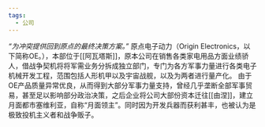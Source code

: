 ```yaml
---
tags:
  - 公司
---
```

*“为冲突提供回到原点的最终决策方案。”*
原点电子动力（Origin Electronics，以下简称OE。），本部位于[[阿瓦塔斯]]，原本公司在销售各类家电用品方面业绩骄人，借战争契机将将军需业务分拆成独立部门，专门为各方军事力量进行各类电子机械开发工程，范围包括人形机甲以及宇宙战舰，以及为两者进行量产化。
由于OE产品质量异常优良，从而得到大部分军事力量支持，曾经几乎垄断全部军事贸易，甚至足以影响部分政治决策，之后企业将公司大部份资本迁往[[由涅]]，建立月面都市塞维利亚，自称“月面领主”。同时因为开发兵器而获利甚丰，也被认为是极致投机主义者和战争贩子。